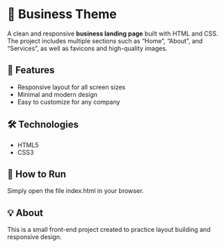 # 🏢 Business Theme

A clean and responsive **business landing page** built with HTML and CSS.  
The project includes multiple sections such as “Home”, “About”, and “Services”, as well as favicons and high-quality images.

## 🌟 Features
- Responsive layout for all screen sizes  
- Minimal and modern design  
- Easy to customize for any company  

## 🛠️ Technologies
- HTML5  
- CSS3  

## 🚀 How to Run
Simply open the file index.html in your browser.

## 💡 About
This is a small front-end project created to practice layout building and responsive design.
